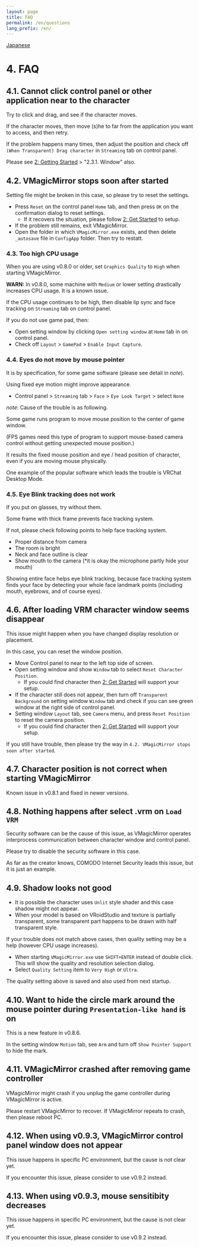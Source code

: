 ```yaml
---
layout: page
title: FAQ
permalink: /en/questions
lang_prefix: /en/
---
```


[Japanese](../questions)

# 4. FAQ

## 4.1. Cannot click control panel or other application near to the character

Try to click and drag, and see if the character moves.

If the character moves, then move (s)he to far from the application you want to access, and then retry.

If the problem happens many times, then adjust the position and check off `(When Transparent) Drag character` in `Streaming` tab on control panel.

Please see [2: Getting Started](./en_get_started.html) > "2.3.1. Window" also.

## 4.2. VMagicMirror stops soon after started

Setting file might be broken in this case, so please try to reset the settings.

* Press `Reset` on the control panel `Home` tab, and then press `OK` on the confirmation dialog to reset settings.
    + If it recovers the situation, please follow [2: Get Started](./en_get_started.html) to setup.
* If the problem still remains, exit VMagicMirror.
* Open the folder in which `VMagicMirror.exe` exists, and then delete `_autosave` file in `ConfigApp` folder. Then try to restatt.

### 4.3. Too high CPU usage

When you are using v0.8.0 or older, set `Graphics Quality` to `High` when starting VMagicMirror.

**WARN:** In v0.8.0, some machine with `Medium` or lower setting drastically increases CPU usage. It is a known issue.

If the CPU usage continues to be high, then disable lip sync and face tracking on `Streaming` tab on control panel.

If you do not use game pad, then: 

* Open setting window by clicking `Open setting window` at `Home` tab in on control panel.
* Check off `Layout` > `GamePad` > `Enable Input Capture`.


### 4.4. Eyes do not move by mouse pointer 

It is by specification, for some game software (please see detail in *note*).

Using fixed eye motion might improve appearance. 

* Control panel > `Streaming` tab > `Face` > `Eye Look Target` > select `None`


*note*: Cause of the trouble is as following.

Some game runs program to move mouse position to the center of game window. 

(FPS games need this type of program to support mouse-based camera control without getting unexpected mouse position.)

It results the fixed mouse position and eye / head position of character, even if you are moving mouse physically.

One example of the popular software which leads the trouble is VRChat Desktop Mode.


### 4.5. Eye Blink tracking does not work

If you put on glasses, try without them.

Some frame with thick frame prevents face tracking system.

If not, please check following points to help face tracking system.

* Proper distance from camera
* The room is bright
* Neck and face outline is clear
* Show mouth to the camera (*it is okay the microphone partly hide your mouth)

Showing entire face helps eye blink tracking, because face tracking system finds your face by detecting your whole face landmark points (including mouth, eyebrows, and of course eyes).

## 4.6. After loading VRM character window seems disappear

This issue might happen when you have changed display resolution or placement.

In this case, you can reset the window position.

* Move Control panel to near to the left top side of screen.
* Open setting window and show `Window` tab to select `Reset Character Position`.
    + If you could find character then [2: Get Started](./en_get_started.html) will support your setup.
* If the character still does not appear, then turn off `Transparent Background` on setting window `Window` tab and check if you can see green window at the right side of control panel.
* Setting window `Layout` tab, see `Camera` menu, and press `Reset Position` to reset the camera position.
    + If you could find character then [2: Get Started](./en_get_started.html) will support your setup.

If you still have trouble, then please try the way in `4.2. VMagicMirror stops soon after started`.


## 4.7. Character position is not correct when starting VMagicMirror

Known issue in v0.8.1 and fixed in newer versions.

## 4.8. Nothing happens after select .vrm on `Load VRM`

Security software can be the cause of this issue, as VMagicMirror operates interprocess communication between character window and control panel.

Please try to disable the security software in this case.

As far as the creator knows, COMODO Internet Security leads this issue, but it is just an example.

## 4.9. Shadow looks not good

* It is possible the character uses `Unlit` style shader and this case shadow might not appear.
* When your model is based on VRoidStudio and texture is partially transparent, some transparent part happens to be drawn with half transparent style.

If your trouble does not match above cases, then quality setting may be a help (however CPU usage increases).

* When starting `VMagicMirror.exe` use `SHIFT+ENTER` instead of double click. This will show the quality and resolution selection dialog.
* Select `Quality Setting` item to `Very High` or `Ultra`. 

The quality setting above is saved and also used from next startup.

## 4.10. Want to hide the circle mark around the mouse pointer during `Presentation-like hand` is on

This is a new feature in v0.8.6.

In the setting window `Motion` tab, see `Arm` and turn off `Show Pointer Support` to hide the mark.

## 4.11. VMagicMirror crashed after removing game controller

VMagicMirror might crash if you unplug the game controller during VMagicMirror is active.

Please restart VMagicMirror to recover. If VMagicMirror repeats to crash, then please reboot PC.

## 4.12. When using v0.9.3, VMagicMirror control panel window does not appear

This issue happens in specific PC environment, but the cause is not clear yet.

If you encounter this issue, please consider to use v0.9.2 instead.

## 4.13. When using v0.9.3, mouse sensitibity decreases

This issue happens in specific PC environment, but the cause is not clear yet.

If you encounter this issue, please consider to use v0.9.2 instead.

